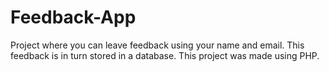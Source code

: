 # Feedback-App

Project where you can leave feedback using your name and email.
This feedback is in turn stored in a database.
This project was made using PHP.

